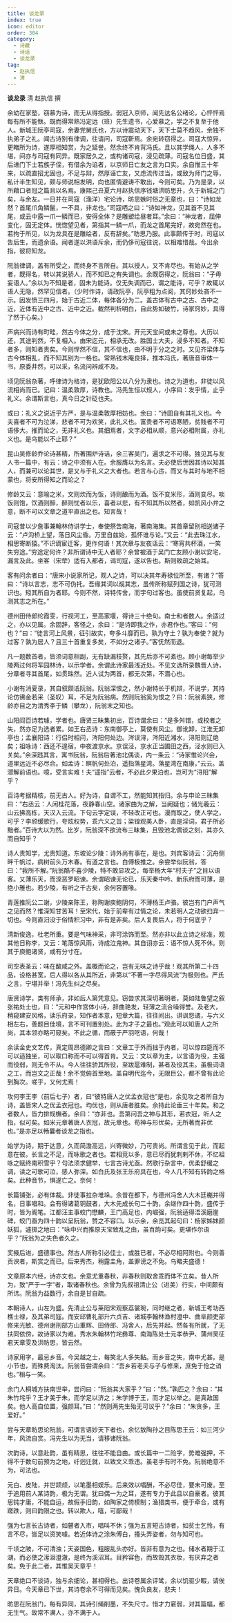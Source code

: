 ```yaml
---
title: 谈龙录
index: true
icon: editor
order: 304
category:
  - 诗藏
  - 诗话
  - 谈龙录
tag:
  - 赵执信
  - 清
---
```


**谈龙录** 清 赵执信 撰  

余幼在家塾，窃慕为诗，而无从得指授。弱冠入京师，闻先达名公绪论，心怦怦焉每有所不能惬。既而得常熟冯定远（班）先生遗书，心爱慕之，学之不复至于他人。新城王阮亭司寇，余妻党舅氏也，方以诗震动天下，天下士莫不趋风，余独不执弟子之礼。闻古诗别有律调，往请问，司寇靳焉。余宛转窃得之。司寇大惊异，更睹所为诗，遂厚相知赏，为之延誉。然余终不肯背冯氏。且以其学绳人，人多不堪，间亦与司寇有同异。既家居久之，或构诸司寇，浸见疏薄。司寇名位日盛，其后进门下士若族子侄，有借余为谄者，以京师日亡友之言为口实。余自惟三十年来，以疏直招尤固也，不足与辩，然厚诬亡友，又虑流传过当，或致为师门之辱，私计半生知见，颇与师说相发明，向也匿情避诪不敢出，今则可矣。乃为是录，以所藉口者冠之篇且以名焉。康熙己丑夏六月赵执信序钱塘洪昉思升，久于新城之门矣，与余友。一日并在司寇（渔洋）宅论诗，昉思嫉时俗之无章也，曰：“诗如龙然？首尾爪角鳞鬣，一不具，非龙也。”司寇哂之曰：“诗如神龙，见其首不见其尾，或云中露一爪一鳞而已，安得全体？是雕塑绘昼者耳。”余曰：“神龙者，屈伸变化，固无定体。恍惚望见者，第指其一鳞一爪，而龙之首尾完好，故宛然在也。若拘于所见，以为龙具在是雕绘者，反有辞矣。”昉思乃服。此事颇传于时，司寇以吿后生，而遗余语。闻者遂以洪语斥余，而仍侈司寇往说，以相难惜哉。今出余指，彼将知龙。  
  
阮翁律调，盖有所受之，而终身不言所自。其以授人，又不肯尽也。有始从之学者，既得名，转以其说骄人，而不知已之有失调也。余既窃得之，阮翁曰：“子毋妄语人。”余以为不知是者，固未为能诗。仅无失调而已，谓之能诗，可乎？故辄以语人无隐，然罕见信者。（少时作诗，请政阮亭，阮亭粗为点阅，其窍妙处吝不一示。因发愤三四月，始于古近二体，每体各分为二。盖古体有古中之古、古中之近，近体有近中之古、近中之近。截然判析明白，自此势如破竹，诗家窍妙，具得了然于心矣。）  
  
声病兴而诗有町畦，然古今体之分，成于沈宋。开元天宝间或未之尊也。大历以还，其途判然，不复相入。由宋迄元，相承无改。胜国士大夫，浸多不知者。不知者多，则知者贵矣。今则悍然不信，其不信也，由不明于分之之时。又见齐梁体与古今体相乱，而不知其别为一格也。常熟钱木庵良择，推本冯氏，著唐音审体一书，原委井然，可以采，名流问辨咸不及。  
  
顷见阮翁杂著，呼律诗为格诗，是犹欧阳公以八分为隶也。诗之为道也，非徒以风流相尚而已。记曰：温柔敦厚，诗教也。冯先生恒以规人，小序曰：发乎情，止乎礼义。余谓斯言也，真今日之针砭也夫。  
  
或曰：礼义之说近乎方严，是与温柔敦厚相妨也。余曰：“诗固自有其礼义也。今夫喜者不可为泣涕，悲者不可为欢笑，此礼义也。富贵者不可语寒陋，贫贱者不可语侈大。推而论之，无非礼义也。其细焉者，文字必相从顺，意兴必相附属，亦礼义也。是乌能以不止耶？”  
  
昆山吴修龄乔论诗甚精，所著围炉诗话，余三客吴门，遍求之不可得。独见其与友人书一篇中，有云：诗之中须有人在。余服膺以为名言。夫必使后世因其诗以知其人，而兼可以论其世，是又与于礼义之大者也。若言与心违，而又与其时与地不相蒙也，将安所得知之而论之？  
  
修龄又云：意喻之米，文则炊而为饭，诗则酿而为酒。饭不变米形，酒则变尽。啖饭则饱，饮酒则醉，醉则忧者以乐，喜者以悲，有不知其所以然者，如凯风小弁之意，断不可以文章之道平直出之也。知言哉！  
  
司寇昔以少詹事兼翰林侍讲学士，奉使祭吿南海，著南海集。其首章留别相送诸子云：“卢沟桥上望，落日风尘昏。万里自兹始，孤怀谁与论。”又云：“此去珠江水，相思寄断猿。”不识谪宦迁客，更作何语！其次章与友夜话云：“寒宵共杯酒，一笑失穷途。”穷途定何许？非所谓诗中无人者耶？余曾被酒于吴门亡友顾小谢以安宅，漏言及此。坐客（宋荦）适有入都者，谒司寇，遂以吿也。斯则致疏之始耳。  
  
客有问余者曰：“唐宋小说家所记，观人之诗，可以决其年寿禄位所至，有诸？”答曰：“诗以言志，志不可伪托。吾缘其词以觇其志，虽传所称赋列国之诗，犹可测识也。矧其所自为者耶。今则不然，诗特传舍，而字句过客也。虽使前贤复起，乌测其志之所在。”  
  
德州田侍郎纶霞雯，行视河工，至高家堰，得诗三十绝句。南士和者数人。余适过之，亦以见属。余固辞，客怪之，余曰：“是诗即我之作，亦君作也。”客曰：“何也？”曰：“徒言河上风景，征引故实，夸多斗靡而已。孰为守土？孰为奉使？就为过客？孰为居人？且三十首重复多矣，不如分之诸子。”客怃然而退。  
  
凡一题数首者，皆须词意相副，无有缺漏枝赘，其先后亦不可紊也。顾小谢每举少陵两过何将军园林诗，以示学者。余谓此诗家最浅近处。不见文选所录魏晋人诗，分章者寻其首尾，如贯珠然。近人试为两首，都无次第，不潜心也。  
  
小谢有消夏录，其自叙颇诋阮翁。阮翁深恨之，然小谢特长于机辩，不说学，其持论仿彿金若采（圣叹）耳，不足为阮翁病。然则阮翁奚为恨之？曰：阮翁素狭，修龄亦目之为清秀李于鳞（攀龙），阮翁末之知也。  
  
山阳阎百诗若璩，学者也。唐贤三昧集初出，百诗谓余曰：“是多舛错，或校者之失，然亦足为选者累。如王右丞诗：东南御亭上，莫使有风尘。御讹卸，江淮无卸亭也；孟襄阳诗：行侣时相问，涔阳何处边。涔误浔，涔阳近湘水，浔阳则辽绝矣；祖咏诗：西还不遑宿，中夜渡京水。京误泾，京水正当圃田之西，泾水则已入关矣。”余深韪其言，寓书阮翁，阮翁后著池北偶谈，内一条云：“诗家惟论兴会，道里远近不必尽合。如孟诗：瞑帆何处泊，遥指落星湾。落星湾在南康，”云云。盖潜解前语也。噫，受言实难！夫“遥指”云者，不必此夕果泊也，岂可为“浔阳”解乎？  
  
百诗考据精核，前无古人。好为诗，自谓不工，然能知其指归。余与申论三昧集曰：“右丞云：人闲桂花落，夜静春山空。诸家曲为之解，当阙疑也；储光羲云：山云拂高栋，天汉入云流。下句云字定误，不轻改正可也。漫而取之，使人学之，可乎？李颀缓歌行，夸炫权势，乖六义之旨；梁锽观美人卧，直是淫词，君子所必黜者。”百诗大以为然。比岁，阮翁深不欲流布三昧集，且毁池北偶谈之刻，其亦久而自知乎？  
  
诗人贵知学，尤贵知道。东坡论少陵：诗外尚有事在，是也。刘宾客诗云：沉舟侧畔千帆过，病树前头万木春。有道之言也。白傅极推之。余尝举似阮翁，答曰：“我所不解。”阮翁酷不喜少陵，特不敢显攻之，每举杨大年“村夫子”之目以语客。又薄乐天，而深恶罗昭谏。余谓昭谏无论已，乐天秦中吟、新乐府而可薄，是绝小雅也。若少陵，有听之千古矣，余何容置喙。  
  
青莲推阮公二谢，少陵亲陈王，称陶谢庾鲍阴何，不薄杨王卢骆。彼岂有门户声气之见而然？惟深知甘苦耳！至宋代，始于前辈有过情之论，未若明人之动欲扫弃一切也。今则直汨没于俗情积习中，非有是非矣。后人复畏后人，将于何底乎？  
  
清新俊逸，杜老所重。要是气味神采，非可涂饰而至。然亦非以此立诗之标准，观其他日称李，又云：笔落惊风雨，诗成泣鬼神。其自诩亦云：语不惊人死不休。则其于庾鲍诸贤，咸有分寸在。  
  
司空表圣云：味在酸咸之外。盖概而论之，岂有无味之诗乎哉！观其所第二十四品，设格甚宽，后人得以各从其所近，非第以“不著一字尽得风流”为极则也。严氏之言，宁堪并举！冯先生纠之尽矣。  
  
唐贤诗学，类有师承，非如后人第凭意见。窃尝求其深切著明者，莫如陆鲁望之叙张祐处士也，曰：“元和中作宫体小诗，辞曲艳发，轻薄之流合噪得誉。及老大，稍窥建安风格，读乐府录，知作者本意，短章大篇，往往间出。讲讽怨谲，与六义相左右，善题目佳境，言不可刊置别处。此为才子之最也。”观此可以知唐人之所尚，其本领亦略可窥矣。不此之循，而蔽于严羽呓语，何哉！  
  
余读金史文艺传，真定周昂德卿之言曰：文章工于外而拙于内者，可以惊四筵而不可以适独坐，可以取口称而不可以得首肯。又云：文以章为主，以言语为役，主强而役弱，则无令不从。今人往往骄其所役，至跋扈难制，甚者及役其主。虽极词语之工，而岂文之正哉！余不觉俯首至地。盖自明代迄今，无限巨公，都不曾有此论到胸次。嗟乎，又何尤焉！  
  
攻何李王李（前后七子）者，曰“彼特唐人之优孟衣冠也”是也，余见攻之者所自为诗，盖皆宋人之优孟衣冠也。均优也，则从唐者胜矣。余持此论垂三十年矣。和之者数人，皆力排规橅者。余曰：“亦非也。吾第问吾之神与其形，若衣冠，听人之指，似可矣。如米元章著唐人衣冠，故元章也。苟神与形优矣，无所著而非优也。”是亦足以畅曩者谈龙之指也。  
  
始学为诗，期于达意，久而简澹高远，兴寄微妙，乃可贵尚。所谓言见于此，而起意在彼。长言之不足，而咏歌之者也。若相竞以多，意已尽而犹刺剌不休，不忆祖咏之赋终南积雪乎？句法须求健举，七言古诗尤亟。然歌行杂言中，优柔舒缓之调，读之可歌可泣，感人弥深。如白氏及张王乐府具在也，今人几不知有转韵之格矣。此种音节，惧遂亡之。奈何！  
  
长篇铺张，必有体裁。非徒事拉杂堆垛。余昔在都下，与德州冯舍人大木廷櫆并得名，日事唱和。会有得诸葛铜鼓者，大木先成长句二十韵，余继作四十韵，盛传于时，皆为阁笔。江都汪主事蛟门懋麟，王门高足也，内崛强，阮翁适得浯溪磨崖碑，蛟门亟为四十韵以呈阮翁，赞之不容口。以示余，余览其起句曰：杨家姊妹颜妖狐，遽掷之地曰：“咏中兴而推原天宝致乱之由，虽百韵可矣。更堪作尔语乎？”阮翁为之失色者久之。  
  
奖掖后进，盛德事也。然古人所称引必佳士，或胜已者，不必尽相阿附也。今则善贡谀者，斯赏之而已。后来秀杰，稍露圭角，盖罪谤之不免。乌睹夫盛德！  
  
文章原本六经，诗亦文也。余意尤重春秋，非春秋则取舍乖而体不立矣。昔人所为，致“严于一字”者，取诸春秋也。余曾为先叔祖清止公（进美）行实，中间颇有所讳。阮翁为益数行，余自是甘自疏。  
  
本朝诗人，山左为盛。先清止公与莱阳宋观察荔裳琬，同时继之者，新城王考功西樵士禄，及其弟司寇。而安邱曹礼部升六贞吉、诸城李翰林渔村澄中、曲阜颜吏部修来光敏、德州谢刑部方山重辉、田侍郎、冯舍人，后先并起。然各有所就，了无扶同依傍，故诗家以为难。秀水朱翰林竹垞彝尊、南海陈处士元孝恭尹、蒲州吴征君天章雯及洪昉思，皆云然。  
  
诗家用字，最忌乡音。今吴越之士，每笑北人多失黏。而乡音之失，南中尤甚。是小节也，而殊费淘汰。阮翁昔尝谓余曰：“吾乡若老夫与子与修来，庶免于伧之诮也。”相与一笑。  
  
余门人桐城方扶南世举，尝问曰：“阮翁其大家乎？”曰：“然。”孰匹之？余曰：“其朱竹垞乎？王才美于朱，而学足以济之；朱学博于王，而才足以举之。是真敌国矣。他人高自位置，强颜耳。”曰：“然则两先生殆无可议乎？”余曰：“朱贪多，王爱好。”  
  
尝与天章昉思论阮翁，可谓言语妙天下者也，余忆敖陶孙之目陈思王云：如三河少年，风流自赏。冯先生以为无当，请移诸阮翁。  
  
次韵诗，以意赴韵，虽有精思，往往不能自由。或长篇中一二险字，势难强押，不得不于数句前预为之地，纡迥迁就，以致文义乖违。虽老手有时不免。阮翁绝意不为，可法也。  
  
元白、皮陆，并世颉颃，以笔墨相娱乐。后来效以唱酬，不必尽佳，要未可废。至于追用前人某诗韵，极为无谓。犹曰偶一为之耳，遂有专力于此且以自豪者。彼其思钝才庸，不能自运，故假手旧韵，如陶家之倚模制；渔猎类书，便于牵合，或有蹉跌，则曰韵限之也。转以欺人，嘻，可鄙哉！  
  
强为七言长古诗者，如瞽者入市，唱叫不休；强为五言短古诗者，如贫士乞怜，有言不尽，皆足以资笑噱。若近体诗之涂朱傅白，搔头弄姿者，勿与知可也。  
  
千顷之陂，不可清浊；天姿国色，粗服乱头亦好。皆非有意为之也。储水者期于江湖，而必使之潆洄澄澈，是终为溪沼耳。目矜容色，而故毁其衣妆，有厌弃之者矣。免于此二者，其惟吴天章乎！  
  
天章绝口不谈诗，独与余细论，甚相得也。出诗卷属余评骘，余以饥驱少睱，请俟异日。今天章已下世，其诗卷余不可得而见矣。愧负良友，悲夫！  
  
昉思在阮翁门，每有异同，其诗引绳削墨，不失尺寸。惜才力窘弱，对其篇幅，都无生气。故常不满人，亦不满于人。  
